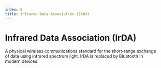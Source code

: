 ```yaml
---
index: 0
title: Infrared Data Association (IrDA)
---
```

# Infrared Data Association (IrDA)

A physical wireless communications standard for the short-range exchange of data using infrared spectrum light. IrDA is replaced by Bluetooth in modern devices.